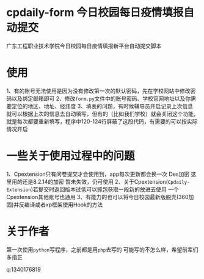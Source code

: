 # cpdaily-form 今日校园每日疫情填报自动提交

广东工程职业技术学院今日校园每日疫情填报新平台自动提交脚本

# 使用

1、有的账号无法使用是因为没有修改第一次的默认密码，先在学校网站中修改密码以及绑定邮箱即可
2、修改`form.py`文件中的账号密码、学校官网地址以及你需要定位的地区、地址、经纬度
3、填表的问题，有时候辅导员开启记录上次信息 就可以根据上次的信息去自动填写，但有的（比如我们学校）就会关闭这个功能，就是每次都要重新填写，程序中120-124行屏蔽了这段代码，有需要的可以按实际情况开启

# 一些关于使用过程中的问题
1、Cpextension只有问卷提交才会使用到，app每次更新都会换一次 Des加密 这里用的还是8.2.14的加密 暂未失效，仍可使用
2、关于Cpextension(`Cpdaily-Extension`)若提交时返回版本过低可以抓包获取一段新的放进去使用 一个Cpextension其他账号也通用
3、有能力的也可以将今日校园最新版脱壳(360加固)并反编译或者xp框架使用Hook的方法

# 关于作者
第一次使用`python`写程序，之前都是用`php`去写的 可能写的不怎么样，希望前辈们多指正

q:1340176819

